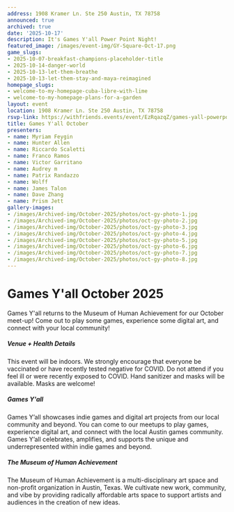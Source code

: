 ```yaml
---
address: 1908 Kramer Ln. Ste 250 Austin, TX 78758
announced: true
archived: true
date: '2025-10-17'
description: It's Games Y'all Power Point Night!
featured_image: /images/event-img/GY-Square-Oct-17.png
game_slugs:
- 2025-10-07-breakfast-champions-placeholder-title
- 2025-10-14-danger-world
- 2025-10-13-let-them-breathe
- 2025-10-13-let-them-stay-and-maya-reimagined
homepage_slugs:
- welcome-to-my-homepage-cuba-libre-with-lime
- welcome-to-my-homepage-plans-for-a-garden
layout: event
location: 1908 Kramer Ln. Ste 250 Austin, TX 78758
rsvp-link: https://withfriends.events/event/EzRqazqZ/games-yall-powerpoint-night-october/
title: Games Y'all October
presenters:
- name: Myriam Feygin
- name: Hunter Allen
- name: Riccardo Scaletti
- name: Franco Ramos
- name: Victor Garritano
- name: Audrey m
- name: Patrix Randazzo
- name: Wolff
- name: James Talon
- name: Dave Zhang
- name: Prism Jett
gallery-images:
- /images/Archived-img/October-2025/photos/oct-gy-photo-1.jpg
- /images/Archived-img/October-2025/photos/oct-gy-photo-2.jpg
- /images/Archived-img/October-2025/photos/oct-gy-photo-3.jpg
- /images/Archived-img/October-2025/photos/oct-gy-photo-4.jpg
- /images/Archived-img/October-2025/photos/oct-gy-photo-5.jpg
- /images/Archived-img/October-2025/photos/oct-gy-photo-6.jpg
- /images/Archived-img/October-2025/photos/oct-gy-photo-7.jpg
- /images/Archived-img/October-2025/photos/oct-gy-photo-8.jpg
---
```



# Games Y'all October 2025

Games Y'all returns to the Museum of Human Achievement for our October meet-up! Come out to play some games, experience some digital art, and connect with your local community!

##### Venue + Health Details

This event will be indoors. We strongly encourage that everyone be vaccinated or have recently tested negative for COVID. Do not attend if you feel ill or were recently exposed to COVID. Hand sanitizer and masks will be available. Masks are welcome!

##### Games Y'all

Games Y’all showcases indie games and digital art projects from our local community and beyond. You can come to our meetups to play games, experience digital art, and connect with the local Austin games community. Games Y’all celebrates, amplifies, and supports the unique and underrepresented within indie games and beyond.

##### The Museum of Human Achievement

The Museum of Human Achievement is a multi-disciplinary art space and non-profit organization in Austin, Texas. We cultivate new work, community, and vibe by providing radically affordable arts space to support artists and audiences in the creation of new ideas.
